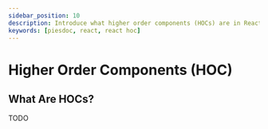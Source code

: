 ```yaml
---
sidebar_position: 10
description: Introduce what higher order components (HOCs) are in React.
keywords: [piesdoc, react, react hoc]
---
```


# Higher Order Components (HOC)

## What Are HOCs?

TODO
